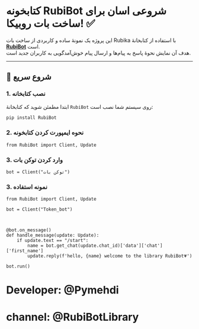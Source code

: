 # کتابخونه RubiBot شروعی اسان برای ساخت بات روبیکا! ✅

این پروژه یک نمونهٔ ساده و کاربردی از ساخت بات Rubika با استفاده از کتابخانهٔ [**RubiBot**](https://rubibot.ir) است.  
هدف آن نمایش نحوهٔ پاسخ به پیام‌ها و ارسال پیام خوش‌آمدگویی به کاربران جدید است.

---

## 🚀 شروع سریع

### 1. نصب کتابخانه

ابتدا مطمئن شوید که کتابخانهٔ `RubiBot` روی سیستم شما نصب است:

```bash
pip install RubiBot
```
### 2. نحوه ایمپورت کردن کتابخونه 
```
from RubiBot import Client, Update
```
### 3. وارد کردن توکن بات 
```
bot = Client("توکن بات")

```
### 3. نمونه استفاده
```
from RubiBot import Client, Update

bot = Client("Token_bot")



@bot.on_message()
def handle_message(update: Update):
	if update.text == "/start":
		name = bot.get_chat(update.chat_id)['data']['chat']['first_name']
		update.reply(f'hello, {name} welcome to the library RubiBot💗')

bot.run()
```
# Developer: @Pymehdi
# channel: @RubiBotLibrary 
